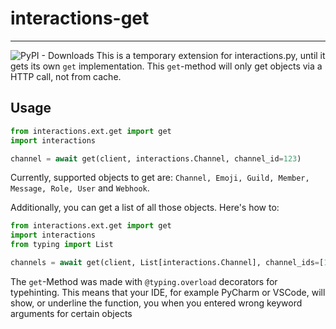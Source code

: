 # interactions-get
___________________

![PyPI - Downloads](https://img.shields.io/pypi/dm/interactions-get?color=blue&style=for-the-badge)
This is a temporary extension for interactions.py, until it gets its own `get` implementation. This `get`-method 
will only get objects via a HTTP call, not from cache.

## Usage
```python
from interactions.ext.get import get
import interactions

channel = await get(client, interactions.Channel, channel_id=123)
```
Currently, supported objects to get are: `Channel, Emoji, Guild, Member, Message, Role, User` and `Webhook`. 

Additionally, you can get a list of all those objects. Here's how to:
```python
from interactions.ext.get import get
import interactions
from typing import List

channels = await get(client, List[interactions.Channel], channel_ids=[123, 456, 789])
```

The `get`-Method was made with `@typing.overload` decorators for typehinting. This means that your IDE, for example 
PyCharm or VSCode, will show, or underline the function, you when you entered wrong keyword arguments for certain objects

